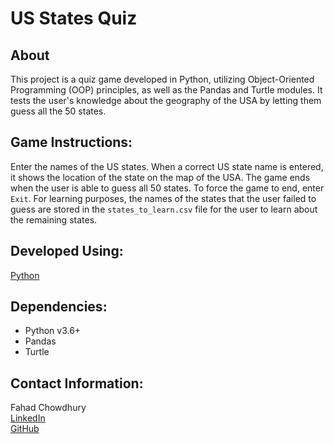 # **US States Quiz**
## About
This project is a quiz game developed in Python, utilizing Object-Oriented Programming (OOP) principles, as well as the Pandas and Turtle modules. It tests the user's knowledge about the geography of the USA by letting them guess all the 50 states.

## Game Instructions:
Enter the names of the US states. When a correct US state name is entered, it shows the location of the state on the map of the USA. The game ends when the user is able to guess all 50 states. To force the game to end, enter ```Exit```. For learning purposes, the names of the states that the user failed to guess are stored in the ```states_to_learn.csv``` file for the user to learn about the remaining states.

## Developed Using:
[Python](https://www.python.org/)

## Dependencies:
- Python v3.6+
- Pandas
- Turtle

## Contact Information:
Fahad Chowdhury\
[LinkedIn](https://www.linkedin.com/in/fahad-chowdhury-fi)\
[GitHub](https://github.com/Fahad-Chowdhury)

